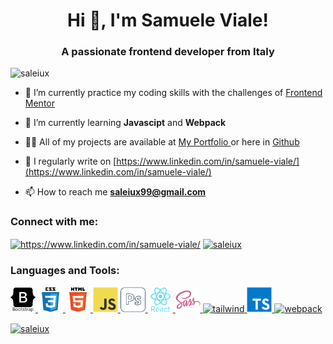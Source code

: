 
<h1 align="center">Hi 👋, I'm Samuele Viale!</h1>
<h3 align="center">A passionate frontend developer from Italy</h3>

<p align="left"> <img src="https://komarev.com/ghpvc/?username=saleiux&label=Profile%20views&color=0e75b6&style=flat" alt="saleiux" /> </p>


- 🔭 I’m currently practice my coding skills with the challenges of <a href="https://www.frontendmentor.io/home">Frontend Mentor </a>

- 🌱 I’m currently learning **Javascipt** and **Webpack**

- 👨‍💻 All of my projects are available at <a href="https://samuele-viale.netlify.app/">My Portfolio </a> or here in <a href="https://github.com/Saleiux?tab=repositories">Github</a>

- 📝 I regularly write on [https://www.linkedin.com/in/samuele-viale/](https://www.linkedin.com/in/samuele-viale/)

- 📫 How to reach me **saleiux99@gmail.com**

<h3 align="left">Connect with me:</h3>
<p align="left">
<a href="https://linkedin.com/in/https://www.linkedin.com/in/samuele-viale/" target="blank"><img align="center" src="https://raw.githubusercontent.com/rahuldkjain/github-profile-readme-generator/master/src/images/icons/Social/linked-in-alt.svg" alt="https://www.linkedin.com/in/samuele-viale/" height="30" width="40" /></a>
<a href="https://instagram.com/saleiux" target="blank"><img align="center" src="https://raw.githubusercontent.com/rahuldkjain/github-profile-readme-generator/master/src/images/icons/Social/instagram.svg" alt="saleiux" height="30" width="40" /></a>
</p>

<h3 align="left">Languages and Tools:</h3>
<p align="left"> <a href="https://getbootstrap.com" target="_blank" rel="noreferrer"> <img src="https://raw.githubusercontent.com/devicons/devicon/master/icons/bootstrap/bootstrap-plain-wordmark.svg" alt="bootstrap" width="40" height="40"/> </a> <a href="https://www.w3schools.com/css/" target="_blank" rel="noreferrer"> <img src="https://raw.githubusercontent.com/devicons/devicon/master/icons/css3/css3-original-wordmark.svg" alt="css3" width="40" height="40"/> </a> <a href="https://www.w3.org/html/" target="_blank" rel="noreferrer"> <img src="https://raw.githubusercontent.com/devicons/devicon/master/icons/html5/html5-original-wordmark.svg" alt="html5" width="40" height="40"/> </a> <a href="https://developer.mozilla.org/en-US/docs/Web/JavaScript" target="_blank" rel="noreferrer"> <img src="https://raw.githubusercontent.com/devicons/devicon/master/icons/javascript/javascript-original.svg" alt="javascript" width="40" height="40"/> </a> <a href="https://www.photoshop.com/en" target="_blank" rel="noreferrer"> <img src="https://raw.githubusercontent.com/devicons/devicon/master/icons/photoshop/photoshop-line.svg" alt="photoshop" width="40" height="40"/> </a> <a href="https://reactjs.org/" target="_blank" rel="noreferrer"> <img src="https://raw.githubusercontent.com/devicons/devicon/master/icons/react/react-original-wordmark.svg" alt="react" width="40" height="40"/> </a> <a href="https://sass-lang.com" target="_blank" rel="noreferrer"> <img src="https://raw.githubusercontent.com/devicons/devicon/master/icons/sass/sass-original.svg" alt="sass" width="40" height="40"/> </a> <a href="https://tailwindcss.com/" target="_blank" rel="noreferrer"> <img src="https://www.vectorlogo.zone/logos/tailwindcss/tailwindcss-icon.svg" alt="tailwind" width="40" height="40"/> </a> <a href="https://www.typescriptlang.org/" target="_blank" rel="noreferrer"> <img src="https://raw.githubusercontent.com/devicons/devicon/master/icons/typescript/typescript-original.svg" alt="typescript" width="40" height="40"/> </a>
<a href="https://webpack.js.org/blog/2020-10-10-webpack-5-release/" target="_blank" rel="noreferrer"> <img src="https://webpack.js.org/icon-pwa-512x512.934507c816afbcdb.png" alt="webpack" width="40" height="40"/>
 </p>



<p><img align="center" src="https://github-readme-streak-stats.herokuapp.com/?user=saleiux&" alt="saleiux" /></p>

